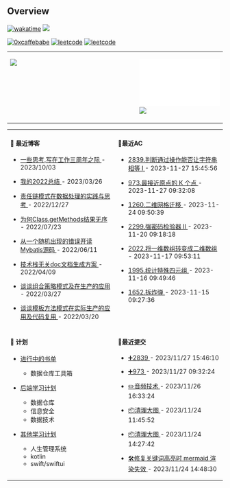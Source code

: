 
## Overview

[![wakatime](https://wakatime.com/badge/user/78591c59-95d5-4479-b2fc-988c35f31d59.svg)](https://wakatime.com/@78591c59-95d5-4479-b2fc-988c35f31d59) ![](https://gpvc.arturio.dev/0xcaffebabe)

[![0xcaffebabe](https://img.shields.io/static/v1?label=LeetCode%200xcaffebabe&message=4995&color=success)](https://leetcode.cn/u/0xcaffebabe/) [![leetcode](https://img.shields.io/static/v1?label=Solved&message=1036%20/%203562&color=success)](https://leetcode.cn/u/0xcaffebabe/) [![leetcode](https://img.shields.io/static/v1?label=Accepted&message=84.7%&color=success)](https://leetcode.cn/u/0xcaffebabe/)

<table border="0">
  <tr border="0">

  <td valign="top" width="60%">

  ![](https://github-readme-stats.vercel.app/api/wakatime?username=0xcaffebabe&layout=compact&langs_count=12&theme=dark&range=all_time)

  </td>

  <td valign="top" width="40%">

  ![](https://raw.githubusercontent.com/0xcaffebabe/github-stats/master/generated/overview.svg)
  ![](https://github-profile-summary-cards.vercel.app/api/cards/productive-time?username=0xcaffebabe&theme=github_dark&utcOffset=8)

  </td>
  </tr>

</table>

<table>

<tr>
<td valign="top" width="50%">

#### 📖 最近博客


* <a href="https://0xcaffebabe.github.io/%E4%BA%BA%E7%94%9F/2023/10/03/%E4%B8%80%E4%BA%9B%E6%80%9D%E8%80%83,%E5%86%99%E5%9C%A8%E5%B7%A5%E4%BD%9C%E4%B8%89%E5%91%A8%E5%B9%B4%E4%B9%8B%E9%99%85.html" target="_blank"> 一些思考,写在工作三周年之际 </a> - 2023/10/03 

    
* <a href="https://0xcaffebabe.github.io/%E4%BA%BA%E7%94%9F/2023/03/26/%E6%88%91%E7%9A%842022%E6%80%BB%E7%BB%93.html" target="_blank"> 我的2022总结 </a> - 2023/03/26 

    
* <a href="https://0xcaffebabe.github.io/%E8%AE%BE%E8%AE%A1%E6%A8%A1%E5%BC%8F/2022/12/27/%E8%B4%A3%E4%BB%BB%E9%93%BE%E6%A8%A1%E5%BC%8F%E5%9C%A8%E6%95%B0%E6%8D%AE%E5%A4%84%E7%90%86%E7%9A%84%E5%AE%9E%E8%B7%B5%E4%B8%8E%E6%80%9D%E8%80%83.html" target="_blank"> 责任链模式在数据处理的实践与思考 </a> - 2022/12/27 

    
* <a href="https://0xcaffebabe.github.io/jvm/2022/07/23/%E4%B8%BA%E4%BD%95Class.getMethods%E7%BB%93%E6%9E%9C%E6%97%A0%E5%BA%8F.html" target="_blank"> 为何Class.getMethods结果无序 </a> - 2022/07/23 

    
* <a href="https://0xcaffebabe.github.io/java/2022/06/11/%E4%BB%8E%E4%B8%80%E4%B8%AA%E9%9A%8F%E6%9C%BA%E5%87%BA%E7%8E%B0%E7%9A%84%E9%94%99%E8%AF%AF%E5%BC%80%E8%AF%BBMybatis%E6%BA%90%E7%A0%81.html" target="_blank"> 从一个随机出现的错误开读Mybatis源码 </a> - 2022/06/11 

    
* <a href="https://0xcaffebabe.github.io/%E6%97%A5%E5%B8%B8/2022/04/09/%E6%8A%80%E6%9C%AF%E6%A0%88%E6%97%A0%E5%85%B3doc%E6%96%87%E6%A1%A3%E7%94%9F%E6%88%90%E6%96%B9%E6%A1%88.html" target="_blank"> 技术栈无关doc文档生成方案 </a> - 2022/04/09 

    
* <a href="https://0xcaffebabe.github.io/%E8%AE%BE%E8%AE%A1%E6%A8%A1%E5%BC%8F/2022/03/27/%E8%B0%88%E8%B0%88%E7%BB%84%E5%90%88%E7%AD%96%E7%95%A5%E6%A8%A1%E5%BC%8F%E5%8F%8A%E5%9C%A8%E7%94%9F%E4%BA%A7%E7%9A%84%E5%BA%94%E7%94%A8.html" target="_blank"> 谈谈组合策略模式及在生产的应用 </a> - 2022/03/27 

    
* <a href="https://0xcaffebabe.github.io/%E8%AE%BE%E8%AE%A1%E6%A8%A1%E5%BC%8F/2022/03/20/%E8%B0%88%E8%B0%88%E6%A8%A1%E6%9D%BF%E6%96%B9%E6%B3%95%E6%A8%A1%E5%BC%8F%E5%9C%A8%E5%AE%9E%E9%99%85%E7%94%9F%E4%BA%A7%E7%9A%84%E5%BA%94%E7%94%A8%E5%8F%8A%E4%BB%A3%E7%A0%81%E5%A4%8D%E7%94%A8.html" target="_blank"> 谈谈模板方法模式在实际生产的应用及代码复用 </a> - 2022/03/20 

        

</td>

<td valign="top" width="50%">

#### 🔋最近AC


  * <a href="https://leetcode.cn/submissions/detail/485079285" target="_blank"> 2839.判断通过操作能否让字符串相等 I </a> - 2023-11-27 15:45:56 

    
  * <a href="https://leetcode.cn/submissions/detail/484988327" target="_blank"> 973.最接近原点的 K 个点 </a> - 2023-11-27 09:32:08 

    
  * <a href="https://leetcode.cn/submissions/detail/484374902" target="_blank"> 1260.二维网格迁移 </a> - 2023-11-24 09:50:39 

    
  * <a href="https://leetcode.cn/submissions/detail/483328185" target="_blank"> 2299.强密码检验器 II </a> - 2023-11-20 09:18:18 

    
  * <a href="https://leetcode.cn/submissions/detail/482740474" target="_blank"> 2022.将一维数组转变成二维数组 </a> - 2023-11-17 09:53:11 

    
  * <a href="https://leetcode.cn/submissions/detail/482483896" target="_blank"> 1995.统计特殊四元组 </a> - 2023-11-16 09:49:46 

    
  * <a href="https://leetcode.cn/submissions/detail/482222765" target="_blank"> 1652.拆炸弹 </a> - 2023-11-15 09:27:36 

    

</td>

</tr>

<tr>

<td valign="top" width="50%">

#### 📝 计划

- [进行中的书单](https://github.com/users/0xcaffebabe/projects/4)
  - 数据仓库工具箱


- [后端学习计划](https://github.com/users/0xcaffebabe/projects/1)
  - 数据仓库
  - 信息安全
  - 数据技术


- [其他学习计划](https://github.com/users/0xcaffebabe/projects/3)
  - 人生管理系统
  - kotlin
  - swift/swiftui


<td>

#### 🌴最近提交


  * <a href="https://github.com/0xcaffebabe/leetcode/commit/c30e9e98f6b0222649fb17d754cfc6896a52747d" target="_blank"> ➕2839 </a> - 2023/11/27 15:46:10 

    
  * <a href="https://github.com/0xcaffebabe/leetcode/commit/a501c8ed4942465d5f19e73b51808f966150fb7c" target="_blank"> ➕973 </a> - 2023/11/27 09:32:24 

    
  * <a href="https://github.com/0xcaffebabe/note/commit/6a0c70f0cbc2b8dc3fb194c6a343a703fd4a467e" target="_blank"> ✏️音频技术 </a> - 2023/11/26 16:33:24 

    
  * <a href="https://github.com/0xcaffebabe/note/commit/e3ff900ed2a2e49e9f3bd316935fe853796f7e52" target="_blank"> 📦清理大图 </a> - 2023/11/24 11:45:52 

    
  * <a href="https://github.com/0xcaffebabe/note/commit/908db0baa7f8277a81b1c43ac3e216d543c9e8b9" target="_blank"> 📦清理大图 </a> - 2023/11/24 14:27:42 

    
  * <a href="https://github.com/0xcaffebabe/note/commit/dff92d5afd88e574b8db8de4e0b61e3003ec79c6" target="_blank"> 🛠修复关键词高亮时 mermaid 渲染失效 </a> - 2023/11/24 14:48:30 

    

</td>

</tr>

</table>

